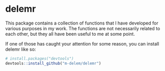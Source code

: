 
<!-- README.md is generated from README.Rmd. Please edit that file -->

# delemr

<!-- badges: start -->
<!-- badges: end -->

This package contains a collection of functions that I have developed
for various purposes in my work. The functions are not necessarily
related to each other, but they all have been useful to me at some
point.

If one of those has caught your attention for some reason, you can install delemr like so:

``` r
# install.packages("devtools")
devtools::install_github("m-delem/delemr")
```
